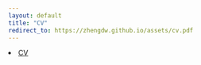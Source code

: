 ```yaml
---
layout: default
title: "CV"
redirect_to: https://zhengdw.github.io/assets/cv.pdf
---
```


<li class="inline-block">
  <a
  target="_blank"
  class="align-middle link-primary mr-2 mr-lg-0 ml-lg-2"
  href="/assets/cv.pdf"
  >CV</a>
</li>

